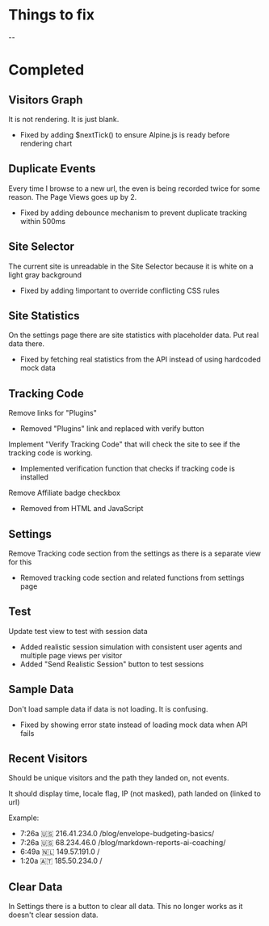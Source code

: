 # Things to fix

--

# Completed

## Visitors Graph

It is not rendering. It is just blank.
- Fixed by adding $nextTick() to ensure Alpine.js is ready before rendering chart

## Duplicate Events

Every time I browse to a new url, the even is being recorded twice for some reason. The Page Views goes up by 2.
- Fixed by adding debounce mechanism to prevent duplicate tracking within 500ms

## Site Selector

The current site is unreadable in the Site Selector because it is white on a light gray background
- Fixed by adding !important to override conflicting CSS rules

## Site Statistics

On the settings page there are site statistics with placeholder data. Put real data there.
- Fixed by fetching real statistics from the API instead of using hardcoded mock data

## Tracking Code

Remove links for "Plugins"
- Removed "Plugins" link and replaced with verify button

Implement "Verify Tracking Code" that will check the site to see if the tracking code is working.
- Implemented verification function that checks if tracking code is installed

Remove Affiliate badge checkbox
- Removed from HTML and JavaScript

## Settings

Remove Tracking code section from the settings as there is a separate view for this
- Removed tracking code section and related functions from settings page

## Test

Update test view to test with session data
- Added realistic session simulation with consistent user agents and multiple page views per visitor
- Added "Send Realistic Session" button to test sessions

## Sample Data

Don't load sample data if data is not loading. It is confusing.
- Fixed by showing error state instead of loading mock data when API fails

## Recent Visitors

Should be unique visitors and the path they landed on, not events.

It should display time, locale flag, IP (not masked), path landed on (linked to url)

Example:

- 7:26a 🇺🇸 216.41.234.0 /blog/envelope-budgeting-basics/
- 7:26a 🇺🇸 68.234.46.0 /blog/markdown-reports-ai-coaching/
- 6:49a 🇳🇱 149.57.191.0 /
- 1:20a 🇦🇹 185.50.234.0 /

## Clear Data

In Settings there is a button to clear all data. This no longer works as it doesn't clear session data.